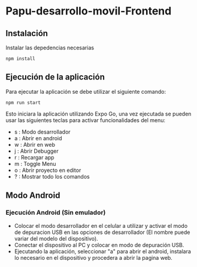 # Papu-desarrollo-movil-Frontend

## Instalación

Instalar las depedencias necesarias

```
npm install
```

## Ejecución de la aplicación

Para ejecutar la aplicación se debe utilizar el siguiente comando:

```
npm run start
```

Esto iniciara la aplicación utilizando Expo Go, una vez ejecutada se pueden usar las siguientes teclas para activar funcionalidades del menu:

- s : Modo desarrollador
- a : Abrir en android
- w : Abrir en web
- j : Abrir Debugger
- r : Recargar app
- m : Toggle Menu
- o : Abrir proyecto en editor
- ? : Mostrar todo los comandos

## Modo Android

### Ejecución Android (Sin emulador)

- Colocar el modo desarrollador en el celular a utilizar y activar el modo de depuracion USB en las opciones de desarrollador (El nombre puede variar del modelo del dispositivo).
- Conectar el dispositivo al PC y colocar en modo de depuración USB.
- Ejecutando la aplicación, seleccionar "a" para abrir el android, instalara lo necesario en el dispositivo y procedera a abrir la pagina web.


